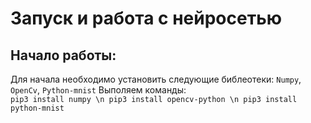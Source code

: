 # Запуск и работа с нейросетью
## Начало работы:
Для начала необходимо установить следующие библеотеки: ```Numpy```, ```OpenCv```, ```Python-mnist```
Выполяем команды:<br>
    ```
    pip3 install numpy
    \n
    pip3 install opencv-python
    \n
    pip3 install python-mnist
    ```<br>
